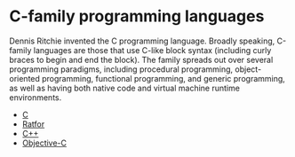 # C-family programming languages

Dennis Ritchie invented the C programming language. Broadly speaking, C-family languages are those that use C-like block syntax (including curly braces to begin and end the block). The family spreads out over several programming paradigms, including procedural programming, object-oriented programming, functional programming, and generic programming, as well as having both native code and virtual machine runtime environments.

- <a href="https://en.wikipedia.org/wiki/C_(programming_language)" target="_blank" >C</a>
- <a href="https://en.wikipedia.org/wiki/Ratfor" target="_blank" >Ratfor</a>
- <a href="https://en.wikipedia.org/wiki/C%2B%2B" target="_blank" >C++</a>
- <a href="https://en.wikipedia.org/wiki/Objective-C" target="_blank" >Objective-C</a>
